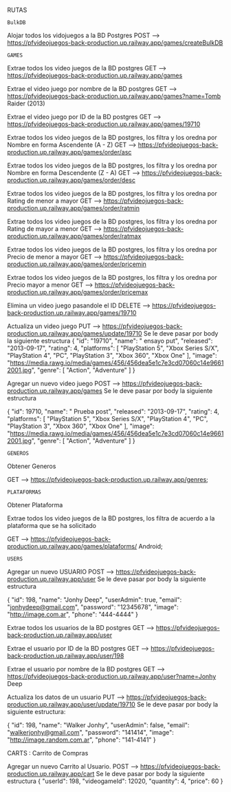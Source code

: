 RUTAS

    BulkDB

Alojar todos los vidojuegos a la BD Postgres
POST --> https://pfvideojuegos-back-production.up.railway.app/games/createBulkDB


    GAMES
Extrae todos los video juegos de la BD postgres
GET -->  https://pfvideojuegos-back-production.up.railway.app/games


Extrae el video juego por nombre de la BD postgres
GET --> https://pfvideojuegos-back-production.up.railway.app/games?name=Tomb Raider (2013)


Extrae el video juego por ID de la BD postgres
GET --> https://pfvideojuegos-back-production.up.railway.app/games/19710

Extrae todos los video juegos de la BD postgres, los filtra y los oredna por Nombre en forma Ascendente (A - Z)
GET --> https://pfvideojuegos-back-production.up.railway.app/games/order/asc

Extrae todos los video juegos de la BD postgres, los filtra y los oredna por Nombre en forma Descendente (Z - A)
GET --> https://pfvideojuegos-back-production.up.railway.app/games/order/desc

Extrae todos los video juegos de la BD postgres, los filtra y los oredna por Rating de menor a mayor
GET --> https://pfvideojuegos-back-production.up.railway.app/games/order/ratmin

Extrae todos los video juegos de la BD postgres, los filtra y los oredna por Rating de mayor a menor
GET --> https://pfvideojuegos-back-production.up.railway.app/games/order/ratmax

Extrae todos los video juegos de la BD postgres, los filtra y los oredna por Precio de menor a mayor
GET --> https://pfvideojuegos-back-production.up.railway.app/games/order/pricemin

Extrae todos los video juegos de la BD postgres, los filtra y los oredna por Precio mayor a menor
GET --> https://pfvideojuegos-back-production.up.railway.app/games/order/pricemax


Elimina un video juego pasandole el ID
DELETE --> https://pfvideojuegos-back-production.up.railway.app/games/19710


Actualiza un video juego
PUT --> https://pfvideojuegos-back-production.up.railway.app/games/update/19710
Se le deve pasar por body la siguiente estructura
{
        "id": "19710",
        "name": " ensayo put",
        "released": "2013-09-17",
        "rating": 4,
        "platforms": [
            "PlayStation 5",
            "Xbox Series S/X",
            "PlayStation 4",
            "PC",
            "PlayStation 3",
            "Xbox 360",
            "Xbox One"
        ],
        "image": "https://media.rawg.io/media/games/456/456dea5e1c7e3cd07060c14e96612001.jpg",
        "genre": [
            "Action",
            "Adventure"
        ]
    }


Agregar un nuevo video juego
POST --> https://pfvideojuegos-back-production.up.railway.app/games
Se le deve pasar por body la siguiente estructura

{
    "id": 19710,
        "name": " Prueba post",
        "released": "2013-09-17",
        "rating": 4,
        "platforms": [
            "PlayStation 5",
            "Xbox Series S/X",
            "PlayStation 4",
            "PC",
            "PlayStation 3",
            "Xbox 360",
            "Xbox One"
        ],
        "image": "https://media.rawg.io/media/games/456/456dea5e1c7e3cd07060c14e96612001.jpg",
        "genre": [
            "Action",
            "Adventure"
        ]
    }




    GENEROS


Obtener Generos

GET --> https://pfvideojuegos-back-production.up.railway.app/genres;





    PLATAFORMAS


Obtener Plataforma

Extrae todos los video juegos de la BD postgres, los filtra de acuerdo a la plataforma que se ha solicitado

GET --> https://pfvideojuegos-back-production.up.railway.app/games/plataforms/ Android;



    USERS

Agregar un nuevo USUARIO
POST --> https://pfvideojuegos-back-production.up.railway.app/user
Se le deve pasar por body la siguiente estructura

{
	"id": 198,
	"name": "Jonhy Deep",
	"userAdmin": true,
	"email": "jonhydeep@gmail.com",
	"password": "12345678",
	"image": "http://image.com.ar",
	"phone": "444-4444"
}    

Extrae todos los usuarios de la BD postgres
GET -->  https://pfvideojuegos-back-production.up.railway.app/user

Extrae el usuario por ID de la BD postgres
GET --> https://pfvideojuegos-back-production.up.railway.app/user/198

Extrae el usuario por nombre de la BD postgres
GET --> https://pfvideojuegos-back-production.up.railway.app/user?name=Jonhy Deep

Actualiza los datos de un usuario
PUT --> https://pfvideojuegos-back-production.up.railway.app/user/update/19710
Se le deve pasar por body la siguiente estructura:

{
    "id": 198,
	"name": "Walker Jonhy",
	"userAdmin": false,
	"email": "walkerjonhy@gmail.com",
	"password": "141414",
	"image": "http://image.random.com.ar",
	"phone": "141-4141"
}


CARTS : Carrito de Compras

Agregar un nuevo Carrito al Usuario.
POST --> https://pfvideojuegos-back-production.up.railway.app/cart
Se le deve pasar por body la siguiente estructura
{
	"userId": 198,
	"videogameId": 12020,
	"quantity": 4,
	"price": 60
}

